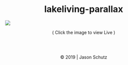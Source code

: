 <h1 align="center">lakeliving-parallax</h1>

<a href="https://rogueathletic.github.io/lakeliving-parallax/">
<img align="center" src="https://github.com/rogueathletic/lakeliving-parallax/blob/master/assetts/svgs/Screen%20Shot%202019-05-16%20at%209.03.45%20PM.png?raw=true"></a>

<p align="center">( Click the image to view Live )</p>
<br><br>

<p align="center"> © 2019 | Jason Schutz </p>

